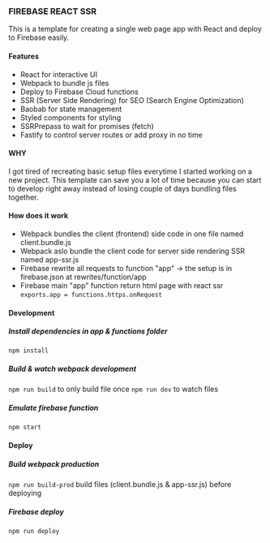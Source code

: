 ### FIREBASE REACT SSR

This is a template for creating a single web page app with React and deploy to Firebase easily.

#### Features
- React for interactive UI
- Webpack to bundle js files
- Deploy to Firebase Cloud functions
- SSR (Server Side Rendering) for SEO (Search Engine Optimization)
- Baobab for state management
- Styled components for styling
- SSRPrepass to wait for promises (fetch)
- Fastify to control server routes or add proxy in no time

#### WHY
I got tired of recreating basic setup files everytime I started working on a new project. This template can save you a lot of time because you can start to develop right away instead of losing couple of days bundling files together.

#### How does it work
-  Webpack bundles the client (frontend) side code in one file named client.bundle.js
- Webpack aslo bundle the client code for server side rendering SSR named app-ssr.js
-  Firebase rewrite all requests to function "app" -> the setup is in firebase.json at rewrites/function/app
-  Firebase main "app" function return html page with react ssr
`exports.app = functions.https.onRequest`

#### Development
##### Install dependencies in app & functions folder
`npm install`
##### Build & watch webpack development
`npm run build` to only build file once
`npm run dev` to watch files
##### Emulate firebase function
`npm start`

#### Deploy
##### Build webpack production
`npm run build-prod` build files (client.bundle.js & app-ssr.js) before deploying
##### Firebase deploy
`npm run deploy`